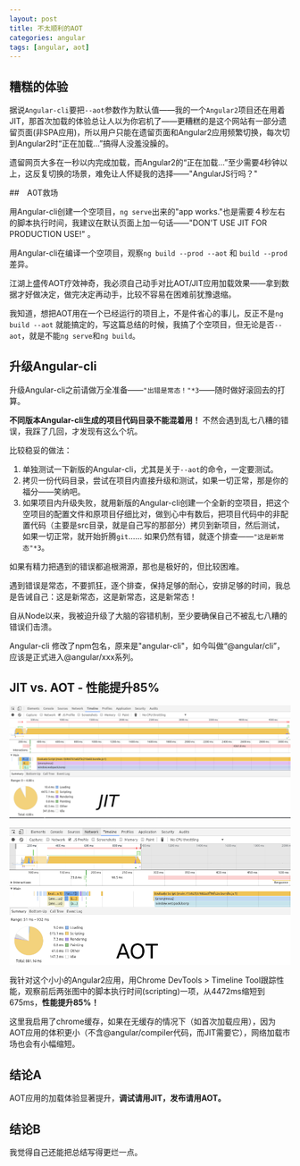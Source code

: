 ```yaml
---
layout: post
title: 不太顺利的AOT
categories: angular 
tags: [angular, aot]
---
```


## 糟糕的体验

据说`Angular-cli`要把`--aot`参数作为默认值——我的一个`Angular2`项目还在用着JIT，那首次加载的体验总让人以为你宕机了——更糟糕的是这个网站有一部分遗留页面(非SPA应用)，所以用户只能在遗留页面和Angular2应用频繁切换，每次切到Angular2时“正在加载...”搞得人没羞没臊的。

遗留网页大多在一秒以内完成加载，而Angular2的“正在加载...”至少需要4秒钟以上，这反复切换的场景，难免让人怀疑我的选择——"AngularJS行吗？"

##　A0T救场

用Angular-cli创建一个空项目，`ng serve`出来的"app works."也是需要４秒左右的脚本执行时间，我建议在默认页面上加一句话——"DON'T USE JIT FOR PRODUCTION USE!" 。

用Angular-cli在编译一个空项目，观察`ng build --prod --aot` 和 `build --prod` 差异。

江湖上盛传AOT疗效神奇，我必须自己动手对比AOT/JIT应用加载效果——拿到数据才好做决定，做完决定再动手，比较不容易在困难前犹豫退缩。

我知道，想把AOT用在一个已经运行的项目上，不是件省心的事儿，反正不是`ng build --aot` 就能搞定的，写这篇总结的时候，我搞了个空项目，但无论是否`--aot`，就是不能`ng serve`和`ng build`。

## 升级Angular-cli

升级Angular-cli之前请做万全准备——`"出错是常态！"*3`——随时做好滚回去的打算。

**不同版本Angular-cli生成的项目代码目录不能混着用！** 不然会遇到乱七八糟的错误，我踩了几回，才发现有这么个坑。

比较稳妥的做法：

1. 单独测试一下新版的Angular-cli，尤其是关于`--aot`的命令，一定要测试。
2. 拷贝一份代码目录，尝试在项目内直接升级和测试，如果一切正常，那是你的福分——笑纳吧。
3. 如果项目内升级失败，就用新版的Angular-cli创建一个全新的空项目，把这个空项目的配置文件和原项目仔细比对，做到心中有数后，把项目代码中的非配置代码（主要是src目录，就是自己写的那部分）拷贝到新项目，然后测试，如果一切正常，就开始折腾`git`…… 如果仍然有错，就逐个排查——`"这是新常态"*3`。

如果有精力把遇到的错误都追根溯源，那也是极好的，但比较困难。

遇到错误是常态，不要抓狂，逐个排查，保持足够的耐心，安排足够的时间，我总是告诫自己：这是新常态，这是新常态，这是新常态！

自从Node以来，我被迫升级了大脑的容错机制，至少要确保自己不被乱七八糟的错误们击溃。

Angular-cli 修改了npm包名，原来是"angular-cli"，如今叫做“@angular/cli”，应该是正式进入@angular/xxx系列。

## JIT vs. AOT - 性能提升85% 

![](/assets/tech/images/2017/03/05/jit.png)

![](/assets/tech/images/2017/03/05/aot.png)

我针对这个小小的Angular2应用，用Chrome DevTools > Timeline Tool跟踪性能，观察前后两张图中的脚本执行时间(scripting)一项，从4472ms缩短到675ms，**性能提升85%！** 

这里我启用了chrome缓存，如果在无缓存的情况下（如首次加载应用），因为AOT应用的体积更小（不含@angular/compiler代码，而JIT需要它），网络加载市场也会有小幅缩短。

## 结论A

AOT应用的加载体验显著提升，**调试请用JIT，发布请用AOT。**

## 结论B

我觉得自己还能把总结写得更烂一点。